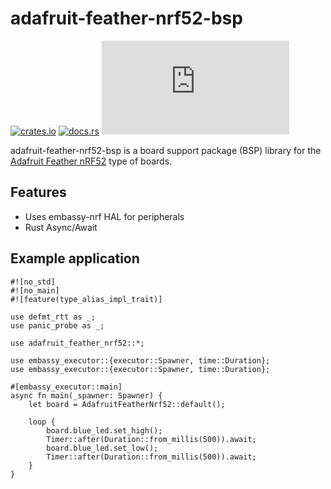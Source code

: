 # adafruit-feather-nrf52-bsp

[![crates.io](https://img.shields.io/crates/v/adafruit-feather-nrf52-bsp.svg)](https://crates.io/crates/adafruit-feather-nrf52-bsp)
[![docs.rs](https://docs.rs/adafruit-feather-nrf52-bsp/badge.svg)](https://docs.rs/adafruit-feather-nrf52-bsp)
[![Matrix](https://img.shields.io/matrix/drogue-iot:matrix.org)](https://matrix.to/#/#drogue-iot:matrix.org)

adafruit-feather-nrf52-bsp is a board support package (BSP) library for the [Adafruit Feather nRF52](https://learn.adafruit.com/introducing-the-adafruit-nrf52840-feather) type of boards.

## Features

* Uses embassy-nrf HAL for peripherals
* Rust Async/Await


## Example application

```
#![no_std]
#![no_main]
#![feature(type_alias_impl_trait)]

use defmt_rtt as _;
use panic_probe as _;

use adafruit_feather_nrf52::*;

use embassy_executor::{executor::Spawner, time::Duration};
use embassy_executor::{executor::Spawner, time::Duration};

#[embassy_executor::main]
async fn main(_spawner: Spawner) {
    let board = AdafruitFeatherNrf52::default();

    loop {
    	board.blue_led.set_high();
    	Timer::after(Duration::from_millis(500)).await;
    	board.blue_led.set_low();
    	Timer::after(Duration::from_millis(500)).await;
    }
}
```
